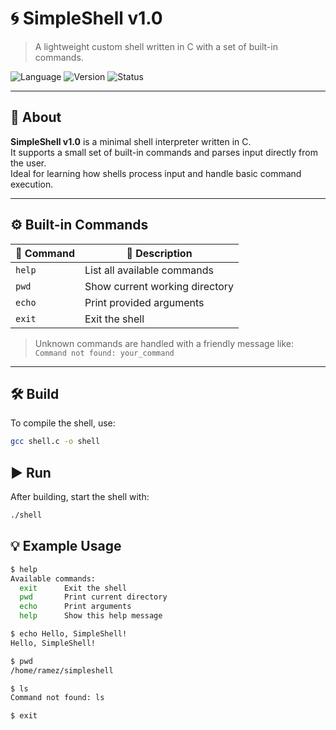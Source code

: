 # 🌀 SimpleShell v1.0

> A lightweight custom shell written in C with a set of built-in commands.

![Language](https://img.shields.io/badge/C-Manual_Implementation-blue?style=flat-square)
![Version](https://img.shields.io/badge/Version-1.0-lightgrey?style=flat-square)
![Status](https://img.shields.io/badge/Status-Working-brightgreen?style=flat-square)

---

## 🧭 About

**SimpleShell v1.0** is a minimal shell interpreter written in C.  
It supports a small set of built-in commands and parses input directly from the user.  
Ideal for learning how shells process input and handle basic command execution.

---

## ⚙️ Built-in Commands

| 🔧 Command | 📝 Description                  |
|-----------|----------------------------------|
| `help`    | List all available commands      |
| `pwd`     | Show current working directory   |
| `echo`    | Print provided arguments         |
| `exit`    | Exit the shell                   |

> Unknown commands are handled with a friendly message like:  
> `Command not found: your_command`

---

## 🛠️ Build

To compile the shell, use:

```bash
gcc shell.c -o shell
```
## ▶️ Run

After building, start the shell with:

```bash
./shell
```
## 💡 Example Usage

```bash
$ help
Available commands:
  exit    	Exit the shell
  pwd     	Print current directory
  echo    	Print arguments
  help    	Show this help message

$ echo Hello, SimpleShell!
Hello, SimpleShell!

$ pwd
/home/ramez/simpleshell

$ ls
Command not found: ls

$ exit

```
